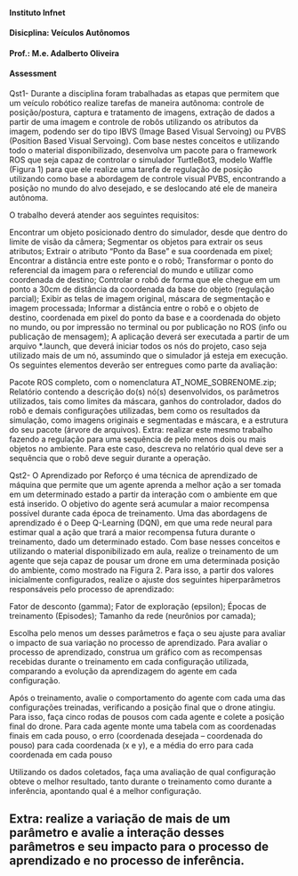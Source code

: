 #### Instituto Infnet
#### Disicplina: Veículos Autônomos
#### Prof.: M.e. Adalberto Oliveira
#### Assessment

Qst1- Durante a disciplina foram trabalhadas as etapas que permitem que um veículo robótico realize tarefas de maneira autônoma: controle de posição/postura, captura e tratamento de imagens, extração de dados a partir de uma imagem e controle de robôs utilizando os atributos da imagem, podendo ser do tipo IBVS (Image Based Visual Servoing) ou PVBS (Position Based Visual Servoing). Com base nestes conceitos e utilizando todo o material disponibilizado, desenvolva um pacote para o framework ROS que seja capaz de controlar o simulador TurtleBot3, modelo Waffle (Figura 1) para que ele realize uma tarefa de regulação de posição utilizando como base a abordagem de controle visual PVBS, encontrando a posição no mundo do alvo desejado, e se deslocando até ele de maneira autônoma.

O trabalho deverá atender aos seguintes requisitos:

Encontrar um objeto posicionado dentro do simulador, desde que dentro do limite de visão da câmera;
Segmentar os objetos para extrair os seus atributos;
Extrair o atributo “Ponto da Base” e sua coordenada em pixel;
Encontrar a distância entre este ponto e o robô;
Transformar o ponto do referencial da imagem para o referencial do mundo e utilizar como coordenada de destino;
Controlar o robô de forma que ele chegue em um ponto a 30cm de distância da coordenada da base do objeto (regulação parcial);
Exibir as telas de imagem original, máscara de segmentação e imagem processada;
Informar a distância entre o robô e o objeto de destino, coordenada em pixel do ponto da base e a coordenada do objeto no mundo, ou por impressão no terminal ou por publicação no ROS (info ou publicação de mensagem);
A aplicação deverá ser executada a partir de um arquivo *.launch, que deverá iniciar todos os nós do projeto, caso seja utilizado mais de um nó, assumindo que o simulador já esteja em execução. Os seguintes elementos deverão ser entregues como parte da avaliação:

Pacote ROS completo, com o nomenclatura AT_NOME_SOBRENOME.zip;
Relatório contendo a descrição do(s) nó(s) desenvolvidos, os parâmetros utilizados, tais como limites da máscara, ganhos do controlador, dados do robô e demais configurações utilizadas, bem como os resultados da simulação, como imagens originais e segmentadas e máscara, e a estrutura do seu pacote (árvore de arquivos).
Extra: realizar este mesmo trabalho fazendo a regulação para uma sequência de pelo menos dois ou mais objetos no ambiente. Para este caso, descreva no relatório qual deve ser a sequência que o robô deve seguir durante a operação.

Qst2- O Aprendizado por Reforço é uma técnica de aprendizado de máquina que permite que um agente aprenda a melhor ação a ser tomada em um determinado estado a partir da interação com o ambiente em que está inserido. O objetivo do agente será acumular a maior recompensa possível durante cada época de treinamento. Uma das abordagens de aprendizado é o Deep Q-Learning (DQN), em que uma rede neural para estimar qual a ação que trará a maior recompensa futura durante o treinamento, dado um determinado estado. Com base nesses conceitos e utilizando o material disponibilizado em aula, realize o treinamento de um agente que seja capaz de pousar um drone em uma determinada posição do ambiente, como mostrado na Figura 2. Para isso, a partir dos valores inicialmente configurados, realize o ajuste dos seguintes hiperparâmetros responsáveis pelo processo de aprendizado:

Fator de desconto (gamma);
Fator de exploração (epsilon);
Épocas de treinamento (Episodes);
Tamanho da rede (neurônios por camada);

Escolha pelo menos um desses parâmetros e faça o seu ajuste para avaliar o impacto de sua variação no processo de aprendizado. Para avaliar o processo de aprendizado, construa um gráfico com as recompensas recebidas durante o treinamento em cada configuração utilizada, comparando a evolução da aprendizagem do agente em cada configuração. 

Após o treinamento, avalie o comportamento do agente com cada uma das configurações treinadas, verificando a posição final que o drone atingiu. Para isso, faça cinco rodas de pousos com cada agente e colete a posição final do drone. Para cada agente monte uma tabela com as coordenadas finais em cada pouso, o erro (coordenada desejada – coordenada do pouso) para cada coordenada (x e y), e a média do erro para cada coordenada em cada pouso

Utilizando os dados coletados, faça uma avaliação de qual configuração obteve o melhor resultado, tanto durante o treinamento como durante a inferência, apontando qual é a melhor configuração. 

Extra: realize a variação de mais de um parâmetro e avalie a interação desses parâmetros e seu impacto para o processo de aprendizado e no processo de inferência.
---
